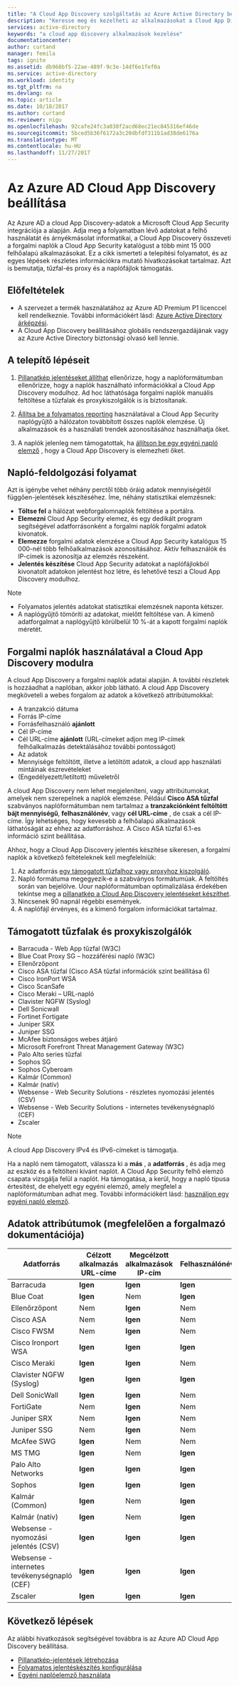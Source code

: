 ```yaml
---
title: "A Cloud App Discovery szolgáltatás az Azure Active Directory beállítása |} Microsoft Docs"
description: "Keresse meg és kezelheti az alkalmazásokat a Cloud App Discovery felhőhasználat és árnyékmásolatok informatikai kapcsolatban nyújtanak információkat hajtható végre."
services: active-directory
keywords: "a cloud app discovery alkalmazások kezelése"
documentationcenter: 
author: curtand
manager: femila
tags: ignite
ms.assetid: db968bf5-22ae-489f-9c3e-14df6e1fef0a
ms.service: active-directory
ms.workload: identity
ms.tgt_pltfrm: na
ms.devlang: na
ms.topic: article
ms.date: 10/18/2017
ms.author: curtand
ms.reviewer: nigu
ms.openlocfilehash: 92cafe24fc3a038f2acd68ec21ec845316ef46de
ms.sourcegitcommit: 5bced5b36f6172a3c20dbfdf311b1ad38de6176a
ms.translationtype: MT
ms.contentlocale: hu-HU
ms.lasthandoff: 11/27/2017
---
```

# <a name="set-up-cloud-app-discovery-in-azure-ad"></a>Az Azure AD Cloud App Discovery beállítása

Az Azure AD a cloud App Discovery-adatok a Microsoft Cloud App Security integrációja a alapján. Adja meg a folyamatban lévő adatokat a felhő használatát és árnyékmásolat informatikai, a Cloud App Discovery összeveti a forgalmi naplók a Cloud App Security katalógust a több mint 15 000 felhőalapú alkalmazásokat. Ez a cikk ismerteti a telepítési folyamatot, és az egyes lépések részletes információkra mutató hivatkozásokat tartalmaz. Azt is bemutatja, tűzfal-és proxy és a naplófájlok támogatás.

## <a name="prerequisites"></a>Előfeltételek

* A szervezet a termék használatához az Azure AD Premium P1 licenccel kell rendelkeznie. További információkért lásd: [Azure Active Directory árképzési](https://azure.microsoft.com/pricing/details/active-directory/).
* A Cloud App Discovery beállításához globális rendszergazdájának vagy az Azure Active Directory biztonsági olvasó kell lennie.

## <a name="setup-steps"></a>A telepítő lépéseit

1. [Pillanatkép jelentéseket állíthat](cloudappdiscovery-set-up-snapshots.md) ellenőrizze, hogy a naplóformátumban ellenőrizze, hogy a naplók használható információkkal a Cloud App Discovery modulhoz. Ad hoc láthatósága forgalmi naplók manuális feltöltése a tűzfalak és proxykiszolgálók is is biztosítanak.

2. [Állítsa be a folyamatos reporting](https://docs.microsoft.com/cloud-app-security/discovery-docker) használatával a Cloud App Security naplógyűjtő a hálózaton továbbított összes naplók elemzése. Új alkalmazások és a használati trendek azonosításához használhatja őket.

3. A naplók jelenleg nem támogatottak, ha [állítson be egy egyéni napló elemző](https://docs.microsoft.com/cloud-app-security/custom-log-parser) , hogy a Cloud App Discovery is elemezheti őket.
  
## <a name="log-processing-flow"></a>Napló-feldolgozási folyamat

Azt is igénybe vehet néhány perctől több óráig adatok mennyiségétől függően-jelentések készítéséhez. Íme, néhány statisztikai elemzésnek:

* **Töltse fel** a hálózat webforgalomnaplók feltöltése a portálra.
* **Elemezni** Cloud App Security elemez, és egy dedikált program segítségével adatforrásonként a forgalmi naplók forgalmi adatok kivonatok.
* **Elemezze** forgalmi adatok elemzése a Cloud App Security katalógus 15 000-nél több felhőalkalmazások azonosításához. Aktív felhasználók és IP-címek is azonosítja az elemzés részeként.
* **Jelentés készítése** Cloud App Security adatokat a naplófájlokból kivonatolt adatokon jelentést hoz létre, és lehetővé teszi a Cloud App Discovery modulhoz.

> [!NOTE]
> * Folyamatos jelentés adatokat statisztikai elemzésnek naponta kétszer.
> * A naplógyűjtő tömöríti az adatokat, mielőtt feltöltése van. A kimenő adatforgalmat a naplógyűjtő körülbelül 10 %-át a kapott forgalmi naplók méretét.

## <a name="using-traffic-logs-for-cloud-app-discovery"></a>Forgalmi naplók használatával a Cloud App Discovery modulra

A cloud App Discovery a forgalmi naplók adatai alapján. A további részletek is hozzáadhat a naplóban, akkor jobb látható. A cloud App Discovery megköveteli a webes forgalom az adatok a következő attribútumokkal:

* A tranzakció dátuma
* Forrás IP-címe
* Forrásfelhasználó **ajánlott**
* Cél IP-címe
* Cél URL-címe **ajánlott** (URL-címeket adjon meg IP-címek felhőalkalmazás detektálásához további pontosságot)
* Az adatok
* Mennyisége feltöltött, illetve a letöltött adatok, a cloud app használati mintáinak észrevételeket
* (Engedélyezett/letiltott) műveletről

A cloud App Discovery nem lehet megjeleníteni, vagy attribútumokat, amelyek nem szerepelnek a naplók elemzése. Például **Cisco ASA tűzfal** szabványos naplóformátumban nem tartalmaz a **tranzakciónként feltöltött bájt mennyiségű**, **felhasználónév**, vagy **cél URL-címe**  , de csak a cél IP-címe. Így lehetséges, hogy kevesebb a felhőalapú alkalmazások láthatóságát az ehhez az adatforráshoz. A Cisco ASA tűzfal 6.1-es információ szint beállítása.

Ahhoz, hogy a Cloud App Discovery jelentés készítése sikeresen, a forgalmi naplók a következő feltételeknek kell megfelelniük:

1.  Az adatforrás [egy támogatott tűzfalhoz vagy proxyhoz kiszolgáló](#supported-firewalls-and-proxies).
2.  Napló formátuma megegyezik-e a szabványos formátumúak. A feltöltés során van bejelölve. Uour naplóformátumban optimalizálása érdekében tekintse meg a [pillanatkép a Cloud App Discovery jelentéseket készíthet](cloudappdiscovery-set-up-snapshots.md).
3.  Nincsenek 90 napnál régebbi események.
4.  A naplófájl érvényes, és a kimenő forgalom információkat tartalmaz.

## <a name="supported-firewalls-and-proxy-servers"></a>Támogatott tűzfalak és proxykiszolgálók

* Barracuda - Web App tűzfal (W3C)
* Blue Coat Proxy SG – hozzáférési napló (W3C)
* Ellenőrzőpont
* Cisco ASA tűzfal (Cisco ASA tűzfal információk szint beállítása 6)
* Cisco IronPort WSA
* Cisco ScanSafe
* Cisco Meraki – URL-napló
* Clavister NGFW (Syslog)
* Dell Sonicwall
* Fortinet Fortigate
* Juniper SRX
* Juniper SSG
* McAfee biztonságos webes átjáró
* Microsoft Forefront Threat Management Gateway (W3C)
* Palo Alto series tűzfal
* Sophos SG
* Sophos Cyberoam
* Kalmár (Common)
* Kalmár (natív)
* Websense - Web Security Solutions - részletes nyomozási jelentés (CSV)
* Websense - Web Security Solutions - internetes tevékenységnapló (CEF)
* Zscaler

> [!NOTE]
> A cloud App Discovery IPv4 és IPv6-címeket is támogatja.

Ha a napló nem támogatott, válassza ki a **más** , a **adatforrás** , és adja meg az eszköz és a feltölteni kívánt naplót. A Cloud App Security felhő elemző csapata vizsgálja felül a naplót. Ha támogatása, a kerül, hogy a napló típusa értesítést, de ehelyett egy egyéni elemző, amely megfelel a naplóformátumban adhat meg. További információkért lásd: [használjon egy egyéni napló elemző](https://docs.microsoft.com/cloud-app-security/custom-log-parser).

## <a name="data-attributes-according-to-vendor-documentation"></a>Adatok attribútumok (megfelelően a forgalmazó dokumentációja)

| Adatforrás         | Célzott alkalmazás URL-címe | Megcélzott alkalmazások IP-cím | Felhasználónév | Forrás IP-cím | A teljes forgalma | Feltöltött bájt |
|-----------------------------------------|----------------|---------------|----------|-----------|---------------|----------------|
| Barracuda                               | **Igen**        | **Igen**       | **Igen**  | **Igen**   | Nem            | Nem             |
| Blue Coat                               | **Igen**        | Nem            | **Igen**  | **Igen**   | **Igen**       | **Igen**        |
| Ellenőrzőpont                              | Nem             | **Igen**       | Nem       | **Igen**   | Nem            | Nem             |
| Cisco ASA                               | Nem             | **Igen**       | Nem       | **Igen**   | **Igen**       | Nem             |
| Cisco FWSM                              | Nem             | **Igen**       | Nem       | **Igen**   | **Igen**       | Nem             |
| Cisco Ironport WSA                      | **Igen**        | **Igen**       | **Igen**  | **Igen**   | **Igen**       | **Igen**        |
| Cisco Meraki                            | **Igen**        | **Igen**       | Nem       | **Igen**   | Nem            | Nem             |
| Clavister NGFW (Syslog)                 | **Igen**        | **Igen**       | **Igen**  | **Igen**   | **Igen**       | **Igen**        |
| Dell SonicWall                          | **Igen**        | **Igen**       | Nem       | **Igen**   | **Igen**       | **Igen**        |
| FortiGate                               | Nem             | **Igen**       | Nem       | **Igen**   | **Igen**       | **Igen**        |
| Juniper SRX                             | Nem             | **Igen**       | Nem       | **Igen**   | **Igen**       | **Igen**        |
| Juniper SSG                             | Nem             | **Igen**       | Nem       | **Igen**   | **Igen**       | **Igen**        |
| McAfee SWG                              | **Igen**        | Nem            | Nem       | **Igen**   | **Igen**       | **Igen**        |
| MS TMG                                  | **Igen**        | Nem            | **Igen**  | **Igen**   | **Igen**       | **Igen**        |
| Palo Alto Networks                      | **Igen**        | **Igen**       | **Igen**  | **Igen**   | **Igen**       | **Igen**        |
| Sophos                                  | **Igen**        | **Igen**       | **Igen**  | **Igen**   | **Igen**       | Nem             |
| Kalmár (Common)                          | **Igen**        | Nem            | **Igen**  | **Igen**   | Nem            | **Igen**        |
| Kalmár (natív)                          | **Igen**        | Nem            | **Igen**  | **Igen**   | Nem            | **Igen**        |
| Websense - nyomozási jelentés (CSV)   | **Igen**        | **Igen**       | **Igen**  | **Igen**   | **Igen**       | **Igen**        |
| Websense - internetes tevékenységnapló (CEF)  | **Igen**        | **Igen**       | **Igen**  | **Igen**   | **Igen**       | **Igen**        |
| Zscaler                                 | **Igen**        | **Igen**       | **Igen**  | **Igen**   | **Igen**       | **Igen**        |


## <a name="next-steps"></a>Következő lépések
Az alábbi hivatkozások segítségével továbbra is az Azure AD Cloud App Discovery beállítása.

* [Pillanatkép-jelentések létrehozása](cloudappdiscovery-set-up-snapshots.md)
* [Folyamatos jelentéskészítés konfigurálása](https://docs.microsoft.com/cloud-app-security/discovery-docker)
* [Egyéni naplóelemző használata](https://docs.microsoft.comcommit/cloud-app-security/custom-log-parser)
